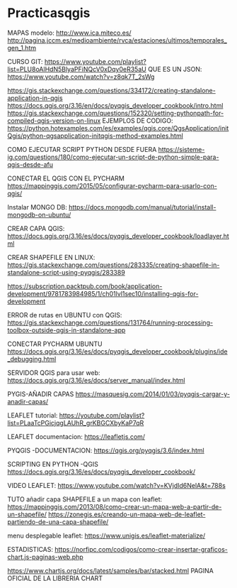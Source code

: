 # Practicasqgis

MAPAS modelo:
http://www.ica.miteco.es/
http://pagina.jccm.es/medioambiente/rvca/estaciones/ultimos/temporales_gen_1.htm

CURSO GIT:
https://www.youtube.com/playlist?list=PLU8oAlHdN5BlyaPFiNQcV0xDqy0eR35aU
QUE ES UN JSON:
https://www.youtube.com/watch?v=z8qk7T_2sWg

https://gis.stackexchange.com/questions/334172/creating-standalone-application-in-qgis
https://docs.qgis.org/3.16/en/docs/pyqgis_developer_cookbook/intro.html
https://gis.stackexchange.com/questions/152320/setting-pythonpath-for-compiled-qgis-version-on-linux
EJEMPLOS DE CODIGO:
https://python.hotexamples.com/es/examples/qgis.core/QgsApplication/initQgis/python-qgsapplication-initqgis-method-examples.html


COMO EJECUTAR SCRIPT PYTHON DESDE FUERA
https://sisteme-ig.com/questions/180/como-ejecutar-un-script-de-python-simple-para-qgis-desde-afu

CONECTAR EL QGIS CON EL PYCHARM
https://mappinggis.com/2015/05/configurar-pycharm-para-usarlo-con-qgis/

Instalar MONGO DB:
https://docs.mongodb.com/manual/tutorial/install-mongodb-on-ubuntu/

CREAR CAPA QGIS:
https://docs.qgis.org/3.16/es/docs/pyqgis_developer_cookbook/loadlayer.html

CREAR SHAPEFILE EN LINUX:
https://gis.stackexchange.com/questions/283335/creating-shapefile-in-standalone-script-using-pyqgis/283389



https://subscription.packtpub.com/book/application-development/9781783984985/1/ch01lvl1sec10/installing-qgis-for-development

ERROR de rutas en UBUNTU con QGIS:
https://gis.stackexchange.com/questions/131764/running-processing-toolbox-outside-qgis-in-standalone-app

CONECTAR PYCHARM UBUNTU
https://docs.qgis.org/3.16/es/docs/pyqgis_developer_cookbook/plugins/ide_debugging.html

SERVIDOR QGIS para usar web:
https://docs.qgis.org/3.16/es/docs/server_manual/index.html

PYGIS-AÑADIR CAPAS
https://masquesig.com/2014/01/03/pyqgis-cargar-y-anadir-capas/

LEAFLET tutorial:
https://youtube.com/playlist?list=PLaaTcPGicjqgLAUhR_grKBGCXbyKaP7qR

LEAFLET documentacion:
https://leafletjs.com/

PYQGIS -DOCUMENTACION:
https://qgis.org/pyqgis/3.6/index.html

SCRIPTING EN PYTHON -QGIS
https://docs.qgis.org/3.16/es/docs/pyqgis_developer_cookbook/

VIDEO LEAFLET:
https://www.youtube.com/watch?v=KVjdId6NelA&t=788s

TUTO añadir capa SHAPEFILE a un mapa con leaflet:
https://mappinggis.com/2013/08/como-crear-un-mapa-web-a-partir-de-un-shapefile/
https://zonegis.es/creando-un-mapa-web-de-leaflet-partiendo-de-una-capa-shapefile/

menu desplegable leaflet:
https://www.unigis.es/leaflet-materialize/

ESTADISTICAS:
https://norfipc.com/codigos/como-crear-insertar-graficos-chart.js-paginas-web.php

https://www.chartjs.org/docs/latest/samples/bar/stacked.html  PAGINA OFICIAL DE LA LIBRERIA CHART
